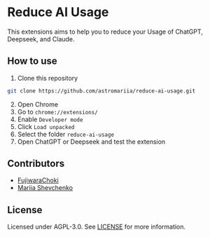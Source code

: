 # Reduce AI Usage

This extensions aims to help you to reduce your Usage of ChatGPT, Deepseek, and Claude.

## How to use

1. Clone this repository
```bash
git clone https://github.com/astromariia/reduce-ai-usage.git
```

2. Open Chrome
3. Go to `chrome://extensions/`
4. Enable `Developer mode`
5. Click `Load unpacked`
6. Select the folder `reduce-ai-usage`
7. Open ChatGPT or Deepseek and test the extension

## Contributors

- [FujiwaraChoki](https://github.com/FujiwaraChoki)
- [Mariia Shevchenko](https://github.com/astromariia)

## License

Licensed under AGPL-3.0. See [LICENSE](LICENSE) for more information.
